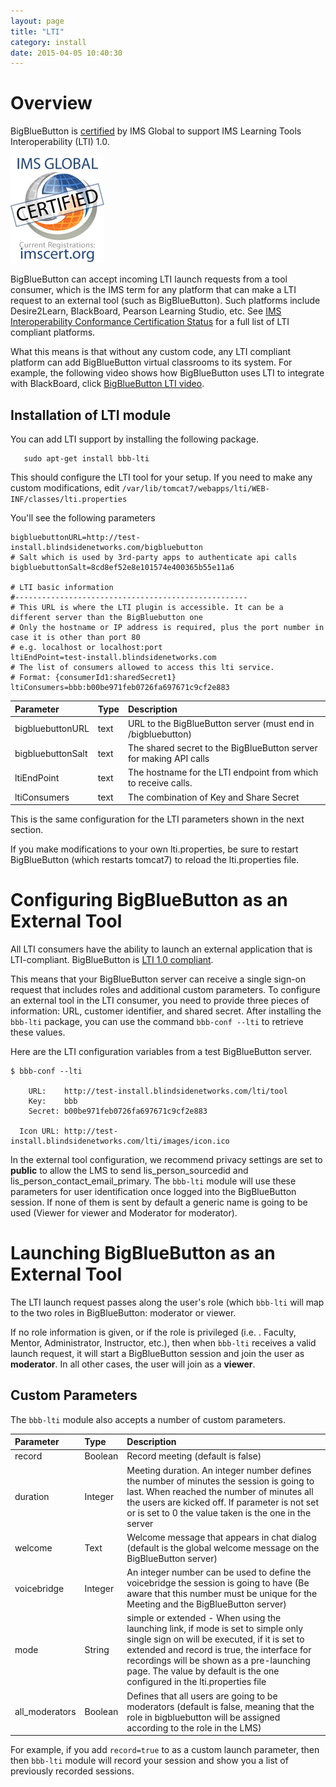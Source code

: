 ```yaml
---
layout: page
title: "LTI"
category: install
date: 2015-04-05 10:40:30
---
```





# Overview

BigBlueButton is [certified](http://www.imsglobal.org/cc/detail.cfm?ID=172) by IMS Global to support IMS Learning Tools Interoperability (LTI) 1.0.

![imscertifiedsm](/images/imscertifiedsm.png)

BigBlueButton can accept incoming LTI launch requests from a tool consumer, which is the IMS term for any platform that can make a LTI request to an external tool (such as BigBlueButton).  Such platforms include Desire2Learn, BlackBoard, Pearson Learning Studio, etc.  See [IMS Interoperability Conformance Certification Status](http://www.imsglobal.org/cc/statuschart.cfm) for a full list of LTI compliant platforms.

What this means is that without any custom code, any LTI compliant platform can add BigBlueButton virtual classrooms to its system.  For example, the following video shows how BigBlueButton uses LTI to integrate with BlackBoard, click [BigBlueButton LTI video](https://www.youtube.com/watch?v=OSTGfvICYX4&feature=youtu.be&hd=1).

## Installation of LTI module

You can add LTI support by installing the following package.

```
   sudo apt-get install bbb-lti
```

This should configure the LTI tool for your setup.  If you need to make any custom modifications, edit `/var/lib/tomcat7/webapps/lti/WEB-INF/classes/lti.properties`

You'll see the following parameters

```
bigbluebuttonURL=http://test-install.blindsidenetworks.com/bigbluebutton
# Salt which is used by 3rd-party apps to authenticate api calls
bigbluebuttonSalt=8cd8ef52e8e101574e400365b55e11a6

# LTI basic information
#----------------------------------------------------
# This URL is where the LTI plugin is accessible. It can be a different server than the BigBluebutton one
# Only the hostname or IP address is required, plus the port number in case it is other than port 80
# e.g. localhost or localhost:port
ltiEndPoint=test-install.blindsidenetworks.com
# The list of consumers allowed to access this lti service.
# Format: {consumerId1:sharedSecret1}
ltiConsumers=bbb:b00be971feb0726fa697671c9cf2e883
```

| Parameter | Type | Description |
|:----------|:-----|:------------|
| bigbluebuttonURL | text | URL to the BigBlueButton server (must end in /bigbluebutton) |
| bigbluebuttonSalt | text | The shared secret to the BigBlueButton server for making API calls |
| ltiEndPoint | text | The hostname for the LTI endpoint from which to receive calls. |
| ltiConsumers | text | The combination of Key and Share Secret  |

This is the same configuration for the LTI parameters shown in the next section.

If you make modifications to your own lti.properties, be sure to restart BigBlueButton (which restarts tomcat7) to reload the lti.properties file.

# Configuring BigBlueButton as an External Tool

All LTI consumers have the ability to launch an external application that is LTI-compliant.  BigBlueButton is [LTI 1.0 compliant](http://www.imsglobal.org/cc/detail.cfm?ID=172).

This means that your BigBlueButton server can receive a single sign-on request that includes roles and additional custom parameters.  To configure an external tool in the LTI consumer, you need to provide three pieces of information: URL, customer identifier, and shared secret.  After installing the `bbb-lti` package, you can use the command `bbb-conf --lti` to retrieve these values.

Here are the LTI configuration variables from a test BigBlueButton server.

```
$ bbb-conf --lti

    URL:    http://test-install.blindsidenetworks.com/lti/tool
    Key:    bbb
    Secret: b00be971feb0726fa697671c9cf2e883

  Icon URL: http://test-install.blindsidenetworks.com/lti/images/icon.ico
```

In the external tool configuration, we recommend privacy settings are set to **public** to allow the LMS to send lis\_person\_sourcedid and lis\_person\_contact\_email\_primary.  The `bbb-lti` module will use these parameters for user identification once logged into the BigBlueButton session.  If none of them is sent by default a generic name is going to be used (Viewer for viewer and Moderator for moderator).


# Launching BigBlueButton as an External Tool

The LTI launch request passes along the user's role (which `bbb-lti` will map to the two roles in BigBlueButton: moderator or viewer.

If no role information is given, or if the role is privileged (i.e. . Faculty, Mentor, Administrator, Instructor, etc.), then when `bbb-lti` receives a valid launch request, it will start a BigBlueButton session and join the user as **moderator**.  In all other cases, the user will join as a **viewer**.


## Custom Parameters

The `bbb-lti` module also accepts a number of custom parameters.

| Parameter | Type | Description |
|:----------|:-----|:------------|
| record    | Boolean | Record meeting (default is false) |
| duration  | Integer | Meeting duration. An integer number defines the number of minutes the session is going to last. When reached the number of minutes all the users are kicked off. If parameter is not set or is set to 0 the value taken is the one in the server |
| welcome   | Text | Welcome message that appears in chat dialog (default is the global welcome message on the BigBlueButton server) |
| voicebridge | Integer | An integer number can be used to define the voicebridge the session is going to have (Be aware that this number must be unique for the Meeting and the BigBlueButton server) |
| mode      | String | simple or extended - When using the launching link, if mode is set to simple only single sign on will be executed, if it is set to extended and record is true, the interface for recordings will be shown as a pre-launching page. The value by default is the one configured in the lti.properties file |
| all\_moderators| Boolean | Defines that all users are going to be moderators (default is false, meaning that the role in bigbluebutton will be assigned according to the role in the LMS) |

For example, if you add `record=true` to as a custom launch parameter, then then `bbb-lti` module will record your session and show you a list of previously recorded sessions.
